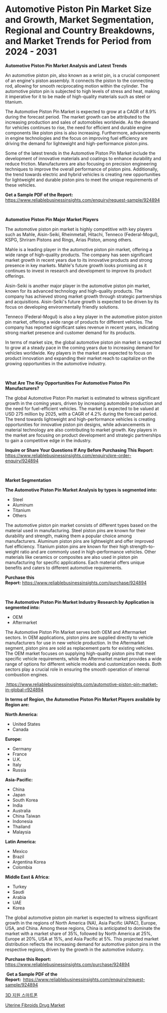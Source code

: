 <p><h1>Automotive Piston Pin Market Size and Growth, Market Segmentation, Regional and Country Breakdowns, and Market Trends for Period from 2024 -  2031</h1></p><p><strong>Automotive Piston Pin Market Analysis and Latest Trends</strong></p>
<p><p>An automotive piston pin, also known as a wrist pin, is a crucial component of an engine's piston assembly. It connects the piston to the connecting rod, allowing for smooth reciprocating motion within the cylinder. The automotive piston pin is subjected to high levels of stress and heat, making it imperative for it to be made of high-quality materials such as steel or titanium.</p><p>The Automotive Piston Pin Market is expected to grow at a CAGR of 8.9% during the forecast period. The market growth can be attributed to the increasing production and sales of automobiles worldwide. As the demand for vehicles continues to rise, the need for efficient and durable engine components like piston pins is also increasing. Furthermore, advancements in engine technologies and the focus on improving fuel efficiency are driving the demand for lightweight and high-performance piston pins.</p><p>Some of the latest trends in the Automotive Piston Pin Market include the development of innovative materials and coatings to enhance durability and reduce friction. Manufacturers are also focusing on precision engineering techniques to improve the overall performance of piston pins. Additionally, the trend towards electric and hybrid vehicles is creating new opportunities for lightweight and durable piston pins to meet the unique requirements of these vehicles.</p></p>
<p><strong>Get a Sample PDF of the Report:&nbsp;</strong> <a href="https://www.reliablebusinessinsights.com/enquiry/request-sample/924894">https://www.reliablebusinessinsights.com/enquiry/request-sample/924894</a></p>
<p>&nbsp;</p>
<p><strong>Automotive Piston Pin Major Market Players</strong></p>
<p><p>The automotive piston pin market is highly competitive with key players such as Mahle, Aisin-Seiki, Rheinmetall, Hitachi, Tenneco (Federal-Mogul), KSPG, Shriram Pistons and Rings, Arias Piston, among others.</p><p>Mahle is a leading player in the automotive piston pin market, offering a wide range of high-quality products. The company has seen significant market growth in recent years due to its innovative products and strong presence in key markets. Mahle's future growth looks promising as it continues to invest in research and development to improve its product offerings.</p><p>Aisin-Seiki is another major player in the automotive piston pin market, known for its advanced technology and high-quality products. The company has achieved strong market growth through strategic partnerships and acquisitions. Aisin-Seiki's future growth is expected to be driven by its focus on developing environmentally friendly solutions.</p><p>Tenneco (Federal-Mogul) is also a key player in the automotive piston piston pin market, offering a wide range of products for different vehicles. The company has reported significant sales revenue in recent years, indicating strong market presence and customer demand for its products.</p><p>In terms of market size, the global automotive piston pin market is expected to grow at a steady pace in the coming years due to increasing demand for vehicles worldwide. Key players in the market are expected to focus on product innovation and expanding their market reach to capitalize on the growing opportunities in the automotive industry.</p></p>
<p>&nbsp;</p>
<p><strong>What Are The Key Opportunities For Automotive Piston Pin Manufacturers?</strong></p>
<p><p>The global Automotive Piston Pin market is estimated to witness significant growth in the coming years, driven by increasing automobile production and the need for fuel-efficient vehicles. The market is expected to be valued at USD 275 million by 2025, with a CAGR of 4.2% during the forecast period. The trend towards lightweight and high-performance vehicles is creating opportunities for innovative piston pin designs, while advancements in material technology are also contributing to market growth. Key players in the market are focusing on product development and strategic partnerships to gain a competitive edge in the industry.</p></p>
<p><strong>Inquire or Share Your Questions If Any Before Purchasing This Report:</strong> <a href="https://www.reliablebusinessinsights.com/enquiry/pre-order-enquiry/924894">https://www.reliablebusinessinsights.com/enquiry/pre-order-enquiry/924894</a></p>
<p>&nbsp;</p>
<p><strong>Market Segmentation</strong></p>
<p><strong>The Automotive Piston Pin Market Analysis by types is segmented into:</strong></p>
<p><ul><li>Steel</li><li>Aluminum</li><li>Titanium</li><li>Others</li></ul></p>
<p><p>The automotive piston pin market consists of different types based on the material used in manufacturing. Steel piston pins are known for their durability and strength, making them a popular choice among manufacturers. Aluminum piston pins are lightweight and offer improved fuel efficiency. Titanium piston pins are known for their high strength-to-weight ratio and are commonly used in high-performance vehicles. Other materials like ceramics or composites are also used in piston pin manufacturing for specific applications. Each material offers unique benefits and caters to different automotive requirements.</p></p>
<p><strong>Purchase this Report:&nbsp;</strong><a href="https://www.reliablebusinessinsights.com/purchase/924894">https://www.reliablebusinessinsights.com/purchase/924894</a></p>
<p>&nbsp;</p>
<p><strong>The Automotive Piston Pin Market Industry Research by Application is segmented into:</strong></p>
<p><ul><li>OEM</li><li>Aftermarket</li></ul></p>
<p><p>The Automotive Piston Pin Market serves both OEM and Aftermarket sectors. In OEM applications, piston pins are supplied directly to vehicle manufacturers for use in new vehicle production. In the Aftermarket segment, piston pins are sold as replacement parts for existing vehicles. The OEM market focuses on supplying high-quality piston pins that meet specific vehicle requirements, while the Aftermarket market provides a wide range of options for different vehicle models and customization needs. Both sectors play a crucial role in ensuring the smooth operation of internal combustion engines.</p></p>
<p><a href="https://www.reliablebusinessinsights.com/automotive-piston-pin-market-in-global-r924894">&nbsp;https://www.reliablebusinessinsights.com/automotive-piston-pin-market-in-global-r924894</a></p>
<p><strong>In terms of Region, the Automotive Piston Pin Market Players available by Region are:</strong></p>
<p>
    <p> <strong> North America: </strong>
        <ul>
            <li>United States</li>
            <li>Canada</li>
        </ul>
        </p> 
    <p> <strong> Europe: </strong>
        <ul>
            <li>Germany</li>
            <li>France</li>
            <li>U.K.</li>
            <li>Italy</li>
            <li>Russia</li>
        </ul>
        </p> 
    <p> <strong> Asia-Pacific: </strong>
        <ul>
            <li>China</li>
            <li>Japan</li>
            <li>South Korea</li>
            <li>India</li>
            <li>Australia</li>
            <li>China Taiwan</li>
            <li>Indonesia</li>
            <li>Thailand</li>
            <li>Malaysia</li>
        </ul>
        </p> 
    <p> <strong> Latin America: </strong>
        <ul>
            <li>Mexico</li>
            <li>Brazil</li>
            <li>Argentina Korea</li>
            <li>Colombia</li>
        </ul>
        </p> 
    <p> <strong> Middle East & Africa: </strong>
        <ul>
            <li>Turkey</li>
            <li>Saudi</li>
            <li>Arabia</li>
            <li>UAE</li>
            <li>Korea</li>
        </ul>
    </p>
    </p>
<p><p>The global automotive piston pin market is expected to witness significant growth in the regions of North America (NA), Asia Pacific (APAC), Europe, USA, and China. Among these regions, China is anticipated to dominate the market with a market share of 35%, followed by North America at 25%, Europe at 20%, USA at 15%, and Asia Pacific at 5%. This projected market distribution reflects the increasing demand for automotive piston pins in the respective regions, driven by the growth in the automotive industry.</p></p>
<p><strong>Purchase this Report: </strong><a href="https://www.reliablebusinessinsights.com/purchase/924894">https://www.reliablebusinessinsights.com/purchase/924894</a></p>
<p>&nbsp;<strong>Get a Sample PDF of the Report:&nbsp;&nbsp;</strong><a href="https://www.reliablebusinessinsights.com/enquiry/request-sample/924894">https://www.reliablebusinessinsights.com/enquiry/request-sample/924894</a></p>
<p><strong></strong></p>
<p><p><a href="https://github.com/MayeKuhic00/Market-Research-Report-List-1/blob/main/372129093075.md">3D 지원 스마트폰</a></p><p><a href="https://view.publitas.com/reportprime-1/uterine-fibroids-drug-market-research-report-its-history-and-forecast-2024-to-2031/">Uterine Fibroids Drug Market</a></p></p>